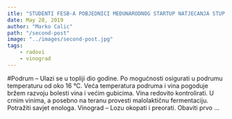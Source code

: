 ```yaml
---
itle: "STUDENTI FESB-A POBJEDNICI MEĐUNARODNOG STARTUP NATJECANJA STUP!"
date: May 28, 2019
author: "Marko Calic"
path: "/second-post"
image: "../images/second-post.jpg"
tags:
    - radovi
    - vinograd
---
```


#Podrum – Ulazi se u topliji dio godine. Po mogućnosti osigurati u podrumu temperaturu od oko 16 °C. Veća temperatura podruma i vina pogoduje bržem razvoju bolesti vina i većim gubicima. Vina redovito kontrolirati. U crnim vinima, a posebno na teranu provesti malolaktičnu fermentaciju. Potražiti savjet enologa. Vinograd – Lozu okopati i preorati. Obaviti prvo …
